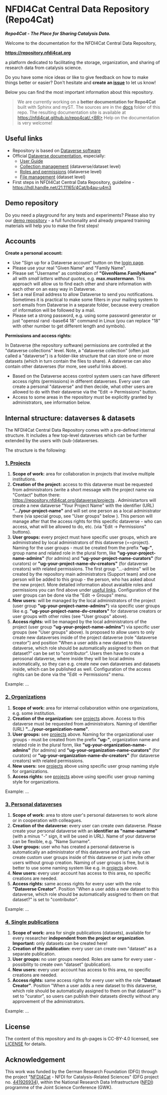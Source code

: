 # NFDI4Cat Central Data Repository (Repo4Cat)

***Repo4Cat - The Place for Sharing Catalysis Data.***

Welcome to the documentation for the NFDI4Cat Central Data Repository,

**https://repository.nfdi4cat.org**

a platform dedicated to facilitating the storage, organization, and sharing of research data from catalysis science.

Do you have some nice ideas or like to give feedback on how to make things better or easier?
Don't hesitate and **create an [issue](https://github.com/nfdi4cat/repo4cat/issues)** to let us know!

Below you can find the most important information about this repository.

> We are currently working on a **better documentation for Repo4Cat** built with Sphinx and myST. 
> The sources are in the [docs](/docs) folder of this repo. 
> The resulting documentation site is available at https://nfdi4cat.github.io/repo4cat/.<BR>
> Help on the documentation is very welcome!

## Useful links

* Repository is based on [Dataverse software](https://dataverse.org)
* Official [Dataverse documentation](https://guides.dataverse.org/en/latest/), especially:
  * [User Guide](https://guides.dataverse.org/en/latest/user/index.html)
  * [Collection management](https://guides.dataverse.org/en/latest/user/dataverse-management.html) (dataverse/dataset level)
  * [Roles and permissions](https://guides.dataverse.org/en/latest/user/dataverse-management.html#roles-permissions) (dataverse level)
  * [File management](https://guides.dataverse.org/en/latest/user/dataset-management.html) (dataset level)
* First steps in NFDI4Cat Central Data Repository, guideline - https://hdl.handle.net/21.11165/4Cat/b4au-u4m3

## Demo repository

Do you need a playground for any tests and experiments? Please also try our [demo repository](https://github.com/nfdi4cat/repo4cat/tree/main/demo-repository) - a full functionality and already prepared training materials will help you to make the first steps!
 
## Accounts

**Create a personal account:**

* Use "Sign up for a Dataverse account" button on the [login page](https://repository.nfdi4cat.org/loginpage.xhtml?redirectPage=dataverse.xhtml).
* Please use your real "Given Name" and "Family Name".
* Please set "Username" as combination of **"GivenName.FamilyName"** all with *small letters without quotes*, e.g. **max.mustermann**. This approach will allow us to find each other and share information with each other on an easy way in Dataverse.
* Set a real Email address to allow Dataverse to send you notifications. Sometimes it is practical to make some filters in your mailing system to sort emails from Dataverse in a separate folder, because every creation of information will be followed by a mail.
* Please set a strong password, e.g. using some password generator or just "openssl rand -base64 18" command in Linux (you can replace "18" with other number to get different length and symbols).

**Permissions and access rights:**

In Dataverse (the repository software) permissions are controlled at the "dataverse collections" level. Note, a "dataverse collection" (often just called a "dataverse") is a folder-like structure that can store one or more datasets (which in turn contain the files to share). A dataverse can also contain other dataverses (for more, see useful links above).

* Based on the Dataverse access control system users can have different access rights (permissions) in different dataverses. Every user can create a personal "dataverse" and then decide, what other users are allowed to do with their dataverse via the "Edit -> Permissions" button.
* Access to some areas in the repository must be explicitly granted by administrators, see information below.

## Internal structure: dataverses & datasets

The NFDI4Cat Central Data Repository comes with a pre-defined internal structure.
It includes a few top-level dataverses which can be further extended by the users with (sub-)dataverses.

The structure is the following:

### [1\. Projects](https://repository.nfdi4cat.org/dataverse/projects)

1. **Scope of work:** area for collaboration in projects that involve multiple institutions.
2. **Creation of the project:** access to this dataverse must be requested from administrators (write a short message with the project name via "Contact" button there: https://repository.nfdi4cat.org/dataverse/projects . Administartors will create a new dataverse "Your Project Name" with the identifier (URL) **".../your-project-name"** and will set one person as a local administrator there (via special group, see "User groups" below ). This person will manage after that the access rights for this specific dataverse - who can access, what will be allowed to do, etc. (via "Edit -> Permissions" buttons).
3. **User groups:** every project must have specific user groups, which are administrated by local administrators of this dataverse (==project). Naming for the user groups - must be created from the prefix **"ug-"**, group name and related role in the plural form, like **"ug-your-project-name-admins"** (for admins) and **"ug-your-project-name-curators"** (for curators) or **"ug-your-project-name-dv-creators"** (for dataverse creators) with related permissions. The first group "...-admins" will be created by the repository main administrators (Support team) and one person will be added to this group - the person, who has asked about the new project. More detailed information about avaialble roles and permissions you can find above under [useful links](#useful-links). Configuration of the user groups can be done via the "Edit -> Groups" menu.
4. **New users:** will be managed by the local administrators of the project (user group **"ug-your-project-name-admins"**) via specific user groups like e.g. **"ug-your-project-name-dv-creators"** for dataverse creators or user groups with other roles (see "User groups" above).
5. **Access rights:** will be managed by the local administrators of the project (user group **"ug-your-project-name-admins"**) via specific user groups (see "User groups" above). Is proposed to allow users to only create new dataverses inside of the project dataverse (role "dataverse creator") and position "When a user adds a new dataset to this dataverse, which role should be automatically assigned to them on that dataset?" can be set to "contributor". Users then have to crate a perosonal dataverse, where inside they will be local admins automatically, so they can e.g. create new own dataverses and datasets inside, which can be published as well. Configuration of the access rights can be done via the "Edit -> Permissions" menu.

Example: ...

### [2\. Organizations](https://repository.nfdi4cat.org/dataverse/organizations)

1. **Scope of work:** area for internal collaboration within one organizations, e.g. some institution.
2. **Creation of the organization:** see [projects](#1-projects) above. Access to this dataverse must be requested from administrators. Naming of identifier (URL) **".../your-organization-name"**.
3. **User groups:** see [projects](#1-projects) above. Naming for the organizational user groups - must be created from the prefix **"ug-"**, organization name and related role in the plural form, like **"ug-your-organization-name-admins"** (for admins) and **"ug-your-organization-name-curators"** (for curators) or **"ug-your-organization-name-dv-creators"** (for dataverse creators) with related permissions.
4. **New users:** see [projects](#1-projects) above using specific user group namimg style for organizations.
5. **Access rights:** see [projects](#1-projects) above using specific user group namimg style for organizations.

Example: ...

### [3\. Personal dataverses](https://repository.nfdi4cat.org/dataverse/personal)

1. **Scope of work:** area to store user's personal dataverses to work alone or in cooperation with colleagues.
2. **Creation of the dataverse:** every user can create own dataverse. Please create your personal dataverse with an **identifier as "name-surname"** (with a minus "-" sign, it will be used in URL). Name of your dataverse can be flexible, e.g. "Name Surname".
3. **User groups:** user who has created a personal dataverse is automatically an administrator of this dataverse and that's why can create custom user groups inside of this dataverse or just invite other users without group creation. Naming of user groups is free, but is better to use some naming system like e.g. in [projects](#1-projects) above.
4. **New users:**  every user account has access to this area, no specific creations are needed.
5. **Access rights:** same access rights for every user with the role **"Dataverse Creator"**. Position "When a user adds a new dataset to this dataverse, which role should be automatically assigned to them on that dataset?" is set to "contributor".

Example: ...

### [4\. Single publications](https://repository.nfdi4cat.org/dataverse/single-publications)

1. **Scope of work:** area for single publications (datasets), available for every researcher **independent from the project or organization**. **Important:** only datasets can be created here!
2. **Creation of the publication:** every user can create own "dataset" as a separate publication.
3. **User groups:** no user groups needed. Roles are same for every user - possibility to create own "dataset" (publication).
4. **New users:** every user account has access to this area, no specific creations are needed.
5. **Access rights:** same access rights for every user with the role **"Dataset Creator"**. Position "When a user adds a new dataset to this dataverse, which role should be automatically assigned to them on that dataset?" is set to "curator", so users can publish their datasets directly without any approvement of the administrators.

Example: ...

## License

The content of this repository and its gh-pages is CC-BY-4.0 licensed, see [LICENSE](LICENSE) for details.

## Acknowledgement

This work was funded by the German Research Foundation (DFG) through the project "[NFDI4Cat](https://www.nfdi4cat.org) - NFDI for Catalysis-Related Sciences" (DFG project no. [441926934](https://gepris.dfg.de/gepris/projekt/441926934)), within the National Research Data Infrastructure ([NFDI](https://www.nfdi.de)) programme of the Joint Science Conference (GWK).
